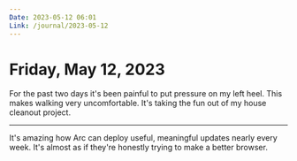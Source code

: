 ```yaml
---
Date: 2023-05-12 06:01
Link: /journal/2023-05-12
---
```


# Friday, May 12, 2023

For the past two days it's been painful to put pressure on my left heel. This makes walking very uncomfortable. It's taking the fun out of my house cleanout project.

---

It's amazing how Arc can deploy useful, meaningful updates nearly every week. It's almost as if they're honestly trying to make a better browser.


